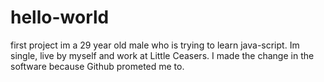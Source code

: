 # hello-world
first project
im a 29 year old male who is trying to learn java-script. Im single, live by myself and work at Little Ceasers. I made the change in the software because Github prometed me to.
